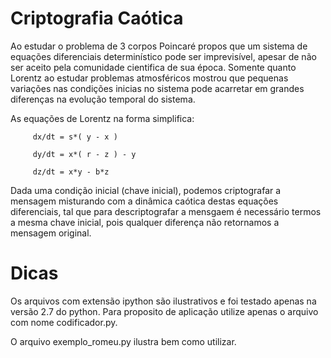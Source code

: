 # Criptografia Caótica

   Ao estudar o problema de 3 corpos Poincaré propos que um sistema de equações diferenciais determinístico pode ser imprevisível,
   apesar de não ser aceito pela comunidade cientifica de sua época. Somente quanto Lorentz ao estudar problemas atmosféricos
   mostrou que pequenas variações nas condições inicias no sistema pode acarretar em grandes diferenças na evolução temporal do
   sistema.
    
   As equações de Lorentz na forma simplifica:
   
         dx/dt = s*( y - x )
      
         dy/dt = x*( r - z ) - y
      
         dz/dt = x*y - b*z

   Dada uma condição inicial (chave inicial), podemos criptografar a mensagem misturando com a dinâmica caótica destas equações
   diferenciais, tal que para descriptografar a mensgaem é necessário termos a mesma chave inicial, pois qualquer diferença não
   retornamos a mensagem original.
   
   
# Dicas

   Os arquivos com extensão ipython são ilustrativos e foi testado apenas na versão 2.7 do python. Para proposito de aplicação utilize apenas o arquivo com nome codificador.py.  
   
   O arquivo exemplo_romeu.py ilustra bem como utilizar.
